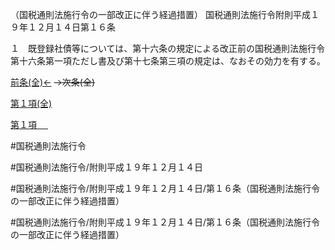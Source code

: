 （国税通則法施行令の一部改正に伴う経過措置）
国税通則法施行令附則平成１９年１２月１４日第１６条

１　既登録社債等については、第十六条の規定による改正前の国税通則法施行令第十六条第一項ただし書及び第十七条第三項の規定は、なおその効力を有する。

[前条(全)←](国税通則法施行＿令附則平成１９年１２月１４日第１条_.md)  ~~→次条(全)~~

[第１項(全)](国税通則法施行＿令附則平成１９年１２月１４日第１６条第１項_.md)  

[第１項 　 ](国税通則法施行＿令附則平成１９年１２月１４日第１６条第１項.md)  

#国税通則法施行令

#国税通則法施行令/附則平成１９年１２月１４日

#国税通則法施行令/附則平成１９年１２月１４日/第１６条（国税通則法施行令の一部改正に伴う経過措置）

#国税通則法施行令/附則平成１９年１２月１４日/第１６条（国税通則法施行令の一部改正に伴う経過措置）

